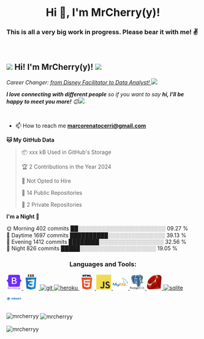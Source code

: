 <h1 align="center">Hi 👋, I'm MrCherry(y)!</h1>
<h3 align="center"> </h3>
<p align="left">
</p>
<h3 align="left">This is all a very big work in progress. Please bear it with me! ✌️
<br> </h3><br>
<h2><img src="https://emojis.slackmojis.com/emojis/images/1531849430/4246/blob-sunglasses.gif?1531849430" width="30"/> Hi! I'm MrCherry(y)! <img src="https://media.giphy.com/media/12oufCB0MyZ1Go/giphy.gif" width="50"></h2>
<p><em>Career Changer: <a href="https://www.disneyworld.eu"> from Disney Facilitator to Data Analyst!
</a><img src="https://media.giphy.com/media/WUlplcMpOCEmTGBtBW/giphy.gif" width="30"> 
</em></p> 

<em><b>I love connecting with different people</b> so if you want to say <b>hi, I'll be happy to meet you more!</b> 😊</em><img src="https://media.giphy.com/media/LnQjpWaON8nhr21vNW/giphy.gif" width="60"> <br></p><br>


- 📫 How to reach me **marcorenatocerri@gmail.com**


**🐱 My GitHub Data** <br>

> 📦 xxx kB Used in GitHub's Storage <br>
 > 
> 🏆 2 Contributions in the Year 2024<br>
 > 
> 🚫 Not Opted to Hire<br>
 > 
> 📜 14 Public Repositories <br>
 > 
> 🔑 2 Private Repositories <br>
 
**I'm a Night 🦉** <br>

🌞 Morning                402 commits         ██░░░░░░░░░░░░░░░░░░░░░░░   09.27 % <br>
🌆 Daytime                1697 commits        ██████████░░░░░░░░░░░░░░░   39.13 % <br>
🌃 Evening                1412 commits        ████████░░░░░░░░░░░░░░░░░   32.56 % <br>
🌙 Night                  826 commits         █████░░░░░░░░░░░░░░░░░░░░   19.05 % <br>


<h3 align="center">Languages and Tools:</h3>
<p align="left"> <a href="https://getbootstrap.com" target="_blank" rel="noreferrer"> <img src="https://raw.githubusercontent.com/devicons/devicon/master/icons/bootstrap/bootstrap-plain-wordmark.svg" alt="bootstrap" width="40" height="40"/> </a> <a href="https://www.w3schools.com/css/" target="_blank" rel="noreferrer"> <img src="https://raw.githubusercontent.com/devicons/devicon/master/icons/css3/css3-original-wordmark.svg" alt="css3" width="40" height="40"/> </a> <a href="https://git-scm.com/" target="_blank" rel="noreferrer"> <img src="https://www.vectorlogo.zone/logos/git-scm/git-scm-icon.svg" alt="git" width="40" height="40"/> </a> <a href="https://heroku.com" target="_blank" rel="noreferrer"> <img src="https://www.vectorlogo.zone/logos/heroku/heroku-icon.svg" alt="heroku" width="40" height="40"/> </a> <a href="https://www.w3.org/html/" target="_blank" rel="noreferrer"> <img src="https://raw.githubusercontent.com/devicons/devicon/master/icons/html5/html5-original-wordmark.svg" alt="html5" width="40" height="40"/> </a> <a href="https://developer.mozilla.org/en-US/docs/Web/JavaScript" target="_blank" rel="noreferrer"> <img src="https://raw.githubusercontent.com/devicons/devicon/master/icons/javascript/javascript-original.svg" alt="javascript" width="40" height="40"/> </a> <a href="https://www.mysql.com/" target="_blank" rel="noreferrer"> <img src="https://raw.githubusercontent.com/devicons/devicon/master/icons/mysql/mysql-original-wordmark.svg" alt="mysql" width="40" height="40"/> </a> <a href="https://www.postgresql.org" target="_blank" rel="noreferrer"> <img src="https://raw.githubusercontent.com/devicons/devicon/master/icons/postgresql/postgresql-original-wordmark.svg" alt="postgresql" width="40" height="40"/> </a> <a href="https://www.ruby-lang.org/en/" target="_blank" rel="noreferrer"> <img src="https://raw.githubusercontent.com/devicons/devicon/master/icons/ruby/ruby-original.svg" alt="ruby" width="40" height="40"/> </a> <a href="https://www.sqlite.org/" target="_blank" rel="noreferrer"> <img src="https://www.vectorlogo.zone/logos/sqlite/sqlite-icon.svg" alt="sqlite" width="40" height="40"/> </a> <a href="https://webpack.js.org" target="_blank" rel="noreferrer"> <img src="https://raw.githubusercontent.com/devicons/devicon/d00d0969292a6569d45b06d3f350f463a0107b0d/icons/webpack/webpack-original-wordmark.svg" alt="webpack" width="40" height="40"/> </a> </p>
<p><img align="left" src="https://github-readme-stats.vercel.app/api/top-langs?username=mrcherryy&show_icons=true&locale=en&layout=compact" alt="mrcherryy" /></p>

<p>&nbsp;<img align="center" src="https://github-readme-stats.vercel.app/api?username=mrcherryy&show_icons=true&locale=en" alt="mrcherryy" /></p>

<p><img align="center" src="https://github-readme-streak-stats.herokuapp.com/?user=mrcherryy&" alt="mrcherryy" /></p>



